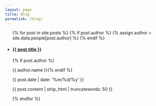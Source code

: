 ```yaml
---
layout: page
title: Blog
permalink: /blog/
---
```


<ul class="blog">
  {% for post in site.posts %}
    {% if post.author %} {% assign author = site.data.people[post.author] %} {% endif %}
    <li>
      <a href="{{ post.url }}"><h4>{{ post.title }}</h4></a>
      <div class="blog-description-container">
        <div class="meta-container">
          {% if post.author %}<p class="meta">{{ author.name }}{% endif %}</p>
          <p class="meta">{{ post.date | date: '%m/%d/%y' }}</p>
        </div>
        <p class="blog-description">{{ post.content | strip_html | truncatewords: 50 }}</p>
      </div>
    </li>
  {% endfor %}
</ul>
